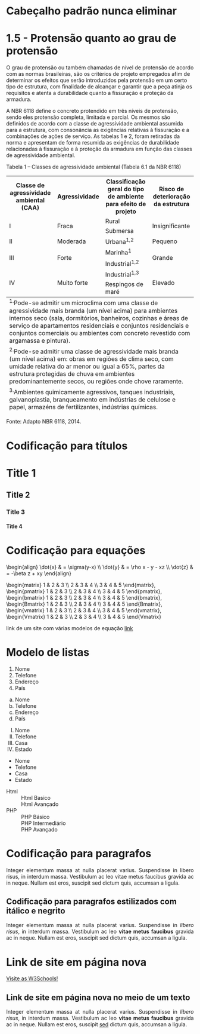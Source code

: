 <h1>Cabeçalho padrão nunca eliminar</h1>
<script src="https://polyfill.io/v3/polyfill.min.js?features=es6"></script>
<script id="MathJax-script" async src="https://cdn.jsdelivr.net/npm/mathjax@3/es5/tex-mml-chtml.js"></script>  

<h1>1.5 - Protensão quanto ao grau de protensão</h1>

<p class="text-info recuo">
O grau de protensão ou também chamadas de nível de protensão de acordo com as normas brasileiras, são os critérios de projeto empregados afim de determinar os efeitos que serão introduzidos pela protensão em um certo tipo de estrutura, com finalidade de alcançar e garantir que a peça atinja os requisitos e atenta a durabilidade quanto a fissuração e proteção da armadura.
</p>

A NBR 6118 define o concreto protendido em três níveis de protensão, sendo eles protensão completa, limitada e parcial. Os mesmos são definidos de acordo com a classe de agressividade ambiental assumida para a estrutura, com consonância as exigências relativas à fissuração e a combinações de ações de serviço. As tabelas 1 e 2, foram retiradas da norma e apresentam de forma resumida as exigências de durabilidade relacionadas à fissuração e à proteção da armadura em função das classes de agressividade ambiental.  
	
Tabela 1 – Classes de agressividade ambiental (Tabela 6.1 da NBR 6118)

<table>  
  	<tr>  
   	 <th>Classe de agressividade ambiental (CAA)</th>  
	 <th>Agressividade</th>  
    	 <th>Classificação geral do tipo de ambiente para efeito de projeto</th>  
    	 <th>Risco de deterioração da estrutura</th>  
  	</tr>  
  	<tr>  
    	 <td rowspan="2">I</td>  
    	 <td rowspan="2">Fraca</td>  
    	 <td>Rural</td>   
    	 <td rowspan="2">Insignificante</td>  
  	</tr>  
	<tr>  
    	 <td>Submersa</td> 
  	</tr> 
	<tr>  
    	 <td>II</td>  
    	 <td>Moderada</td>  
    	 <td>Urbana<sup>1,2</sup></td>  
    	 <td>Pequeno</td>  
  	</tr>  
	<tr>  
    	 <td rowspan="2">III</td>  
    	 <td rowspan="2">Forte</td>  
    	 <td>Marinha<sup>1</sup></td>   
    	 <td rowspan="2">Grande</td>  
  	</tr>  
	<tr>  
    	 <td>Industrial<sup>1,2</sup></td> 
  	</tr> 
	<tr>  
    	 <td rowspan="2">IV</td>  
    	 <td rowspan="2">Muito forte</td>  
    	 <td>Industrial<sup>1,3</sup></td>   
    	 <td rowspan="2">Elevado</td>  
  	</tr>  
	<tr>  
    	 <td>Respingos de maré</td> 
  	</tr>
	<tfoot>
	<tr>  
    	 <td colspan="4"><sup>1.</sup>Pode-se admitir um microclima com uma classe de agressividade mais branda (um nível acima) para ambientes internos seco (sala, dormitórios, banheiros, cozinhas e áreas de serviço de apartamentos residenciais e conjuntos residenciais e conjuntos comerciais ou ambientes com concreto revestido com argamassa e pintura). </td>
	</tr>
    	 <td colspan="4"><sup>2.</sup>Pode-se admitir uma classe de agressividade mais branda (um nível acima) em: obras em regiões de clima seco, com umidade relativa do ar menor ou igual a 65%, partes da estrutura protegidas de chuva em ambientes predominantemente secos, ou regiões onde chove raramente.</td> 
	</tr>
    	 <td colspan="4"><sup>3.</sup>Ambientes quimicamente agressivos, tanques industriais, galvanoplastia, branqueamento em indústrias de celulose e papel, armazéns de fertilizantes, indústrias químicas.</td> 
  	</tr>
	</tfoot>
</table>
Fonte: Adapto NBR 6118, 2014.

			
			
			
			
	
			




<h1>Codificação para títulos</h1>

<h1>Title 1</h1>
<h2>Title 2</h2>
<h3>Title 3</h3>
<h4>Title 4</h4>

<h1>Codificação para equações</h1>

<p>
\begin{align}
\dot{x} &amp; = \sigma(y-x) \\
\dot{y} &amp; = \rho x - y - xz \\
\dot{z} &amp; = -\beta z + xy
 \end{align}
</p>

<p>
\begin{matrix}
 1 & 2 & 3 \\
 2 & 3 & 4 \\
 3 & 4 & 5  
\end{matrix},
\begin{pmatrix}
 1 & 2 & 3 \\
 2 & 3 & 4 \\
 3 & 4 & 5  
\end{pmatrix}, 
\begin{bmatrix}
 1 & 2 & 3 \\
 2 & 3 & 4 \\
 3 & 4 & 5  
\end{bmatrix}, 
\begin{Bmatrix}
 1 & 2 & 3 \\
 2 & 3 & 4 \\
 3 & 4 & 5  
\end{Bmatrix}, 
\begin{vmatrix}
 1 & 2 & 3 \\
 2 & 3 & 4 \\
 3 & 4 & 5  
\end{vmatrix},
\begin{Vmatrix}
 1 & 2 & 3 \\
 2 & 3 & 4 \\
 3 & 4 & 5  
\end{Vmatrix}
</p>

<p>link de um site com várias modelos de equação <a href="https://app.mettzer.com/latex"target="_blank">link</a></p>
 
 

<h1>Modelo de listas</h1>

<ol>
<li>Nome</li>
<li>Telefone</li>
<li>Endereço</li>
<li>País</li>
</ol>

<ol type="a">
<li>Nome</li>
<li>Telefone</li>
<li>Endereço</li>
<li>País</li>
</ol>

<ol type="I">
<li>Nome</li>
<li>Telefone</li>
<li>Casa</li>
<li>Estado</li>
</ol>

<ul>
<li>Nome</li>
<li>Telefone</li>
<li>Casa</li>
<li>Estado</li>
</ul>

<dl>
<dt>Html</dt>
<dd> Html Basico</dd>
<dd> Html Avançado</dd>
<dt> PHP</dt>
<dd> PHP Básico</dd>
<dd> PHP Intermediário</dd>
<dd> PHP Avançado</dd>
</dl>

<h1>Codificação para paragrafos</h1>

<p align="justify">
  Integer elementum massa at nulla placerat varius.
  Suspendisse in libero risus, in interdum massa.
  Vestibulum ac leo vitae metus faucibus gravida ac in neque.
  Nullam est eros, suscipit sed dictum quis, accumsan a ligula.
</p>

<h2>Codificação para paragrafos estilizados com itálico e negrito</h2>

<p align="justify">
  Integer elementum massa at nulla placerat varius.
  Suspendisse in <i>libero risus</i>, in interdum massa.
  Vestibulum ac leo <b>vitae metus faucibus</b> gravida ac in neque.
  Nullam est eros, suscipit sed dictum quis, accumsan a ligula.
</p>

<h1>Link de site em página nova</h1>


<p align="justify"><a href="http://www.w3schools.com/"target="_blank">Visite as W3Schools!</a></p>

<h2>Link de site em página nova no meio de um texto</h2>

<p align="justify">
  Integer elementum massa at nulla placerat varius.
  Suspendisse in <i>libero risus</i>, in interdum massa.
  Vestibulum ac leo <b>vitae metus faucibus</b> gravida ac in neque.
  Nullam est eros, suscipit <a href="http://www.w3schools.com/"target="_blank">sed</a> dictum quis, accumsan a ligula.
</p>
